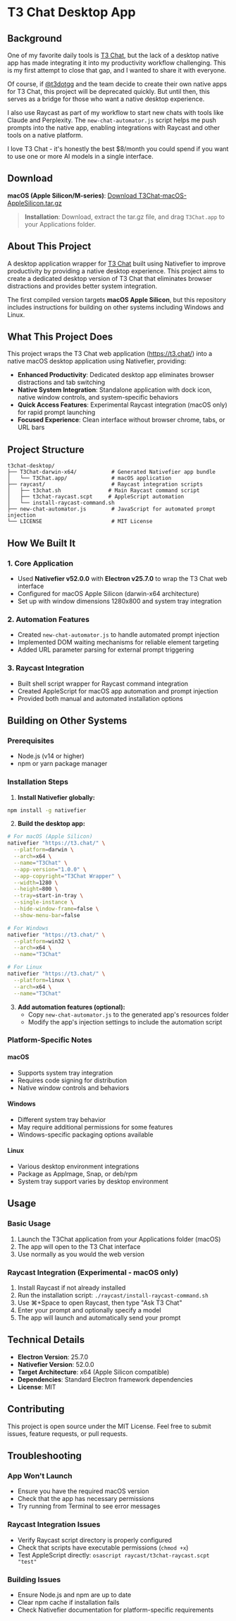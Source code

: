# T3 Chat Desktop App

## Background

One of my favorite daily tools is [T3 Chat](https://t3.chat/), but the lack of a desktop native app has made integrating it into my productivity workflow challenging. This is my first attempt to close that gap, and I wanted to share it with everyone.

Of course, if [@t3dotgg](https://github.com/t3dotgg) and the team decide to create their own native apps for T3 Chat, this project will be deprecated quickly. But until then, this serves as a bridge for those who want a native desktop experience.

I also use Raycast as part of my workflow to start new chats with tools like Claude and Perplexity. The `new-chat-automator.js` script helps me push prompts into the native app, enabling integrations with Raycast and other tools on a native platform.

I love T3 Chat - it's honestly the best $8/month you could spend if you want to use one or more AI models in a single interface.

## Download

**macOS (Apple Silicon/M-series)**: [Download T3Chat-macOS-AppleSilicon.tar.gz](REPLACE_WITH_GITHUB_DOWNLOAD_LINK)

> **Installation**: Download, extract the tar.gz file, and drag `T3Chat.app` to your Applications folder.

## About This Project

A desktop application wrapper for [T3 Chat](https://t3.chat/) built using Nativefier to improve productivity by providing a native desktop experience. This project aims to create a dedicated desktop version of T3 Chat that eliminates browser distractions and provides better system integration.

The first compiled version targets **macOS Apple Silicon**, but this repository includes instructions for building on other systems including Windows and Linux.

## What This Project Does

This project wraps the T3 Chat web application (https://t3.chat/) into a native macOS desktop application using Nativefier, providing:

- **Enhanced Productivity**: Dedicated desktop app eliminates browser distractions and tab switching
- **Native System Integration**: Standalone application with dock icon, native window controls, and system-specific behaviors
- **Quick Access Features**: Experimental Raycast integration (macOS only) for rapid prompt launching
- **Focused Experience**: Clean interface without browser chrome, tabs, or URL bars

## Project Structure

```
t3chat-desktop/
├── T3Chat-darwin-x64/           # Generated Nativefier app bundle
│   └── T3Chat.app/              # macOS application
├── raycast/                     # Raycast integration scripts
│   ├── t3chat.sh               # Main Raycast command script
│   ├── t3chat-raycast.scpt     # AppleScript automation
│   └── install-raycast-command.sh
├── new-chat-automator.js        # JavaScript for automated prompt injection
└── LICENSE                      # MIT License
```

## How We Built It

### 1. Core Application
- Used **Nativefier v52.0.0** with **Electron v25.7.0** to wrap the T3 Chat web interface
- Configured for macOS Apple Silicon (darwin-x64 architecture)
- Set up with window dimensions 1280x800 and system tray integration

### 2. Automation Features
- Created `new-chat-automator.js` to handle automated prompt injection
- Implemented DOM waiting mechanisms for reliable element targeting
- Added URL parameter parsing for external prompt triggering

### 3. Raycast Integration
- Built shell script wrapper for Raycast command integration
- Created AppleScript for macOS app automation and prompt injection
- Provided both manual and automated installation options

## Building on Other Systems

### Prerequisites
- Node.js (v14 or higher)
- npm or yarn package manager

### Installation Steps

1. **Install Nativefier globally:**
```bash
npm install -g nativefier
```

2. **Build the desktop app:**
```bash
# For macOS (Apple Silicon)
nativefier "https://t3.chat/" \
  --platform=darwin \
  --arch=x64 \
  --name="T3Chat" \
  --app-version="1.0.0" \
  --app-copyright="T3Chat Wrapper" \
  --width=1280 \
  --height=800 \
  --tray=start-in-tray \
  --single-instance \
  --hide-window-frame=false \
  --show-menu-bar=false

# For Windows
nativefier "https://t3.chat/" \
  --platform=win32 \
  --arch=x64 \
  --name="T3Chat"

# For Linux
nativefier "https://t3.chat/" \
  --platform=linux \
  --arch=x64 \
  --name="T3Chat"
```

3. **Add automation features (optional):**
   - Copy `new-chat-automator.js` to the generated app's resources folder
   - Modify the app's injection settings to include the automation script

### Platform-Specific Notes

#### macOS
- Supports system tray integration
- Requires code signing for distribution
- Native window controls and behaviors

#### Windows
- Different system tray behavior
- May require additional permissions for some features
- Windows-specific packaging options available

#### Linux
- Various desktop environment integrations
- Package as AppImage, Snap, or deb/rpm
- System tray support varies by desktop environment

## Usage

### Basic Usage
1. Launch the T3Chat application from your Applications folder (macOS)
2. The app will open to the T3 Chat interface
3. Use normally as you would the web version

### Raycast Integration (Experimental - macOS only)
1. Install Raycast if not already installed
2. Run the installation script: `./raycast/install-raycast-command.sh`
3. Use ⌘+Space to open Raycast, then type "Ask T3 Chat"
4. Enter your prompt and optionally specify a model
5. The app will launch and automatically send your prompt

## Technical Details

- **Electron Version**: 25.7.0
- **Nativefier Version**: 52.0.0
- **Target Architecture**: x64 (Apple Silicon compatible)
- **Dependencies**: Standard Electron framework dependencies
- **License**: MIT

## Contributing

This project is open source under the MIT License. Feel free to submit issues, feature requests, or pull requests.

## Troubleshooting

### App Won't Launch
- Ensure you have the required macOS version
- Check that the app has necessary permissions
- Try running from Terminal to see error messages

### Raycast Integration Issues
- Verify Raycast script directory is properly configured
- Check that scripts have executable permissions (`chmod +x`)
- Test AppleScript directly: `osascript raycast/t3chat-raycast.scpt "test"`

### Building Issues
- Ensure Node.js and npm are up to date
- Clear npm cache if installation fails
- Check Nativefier documentation for platform-specific requirements